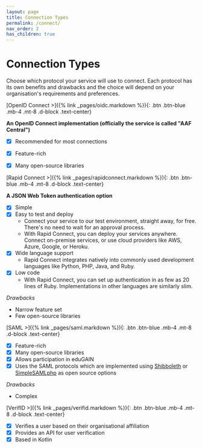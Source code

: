 ```yaml
---
layout: page
title: Connection Types
permalink: /connect/
nav_order: 2
has_children: true
---
```

# Connection Types

Choose which protocol your service will use to connect. Each protocol has its own benefits and drawbacks and the choice will depend on your organisation's requirements and preferences.

<span class="fs-5">
[OpenID Connect >]({% link _pages/oidc.markdown %}){: .btn .btn-blue .mb-4 .mt-8 .d-block .text-center}
</span>

**An OpenID Connect implementation (officially the service is called "AAF Central")**
- [x] Recommended for most connections
- [x] Feature-rich
- [x] Many open-source libraries


<span class="fs-5">
[Rapid Connect >]({% link _pages/rapidconnect.markdown %}){: .btn .btn-blue .mb-4 .mt-8 .d-block .text-center}
</span>

**A JSON Web Token authentication option**
- [x] Simple
- [x] Easy to test and deploy
    - Connect your service to our test environment, straight away, for free. There's no need to wait for an approval 
  process.
    - With Rapid Connect, you can deploy your services anywhere. Connect on-premise services, or use cloud providers 
      like AWS, Azure, Google, or Heroku.
- [x] Wide language support
    - Rapid Connect integrates natively into commonly used development languages like Python, PHP, Java, and Ruby.
- [x] Low code
    - With Rapid Connect, you can set up authentication in as few as 20 lines of Ruby. Implementations in other 
  languages are similarly slim.

*Drawbacks*
- Narrow feature set
- Few open-source libraries

<span class="fs-5">
[SAML >]({% link _pages/saml.markdown %}){: .btn .btn-blue .mb-4 .mt-8 .d-block .text-center}
</span>

- [x] Feature-rich
- [x] Many open-source libraries
- [x] Allows participation in eduGAIN
- [x] Uses the SAML protocols which are implemented using [Shibboleth](https://www.shibboleth.net/) or 
  [SimpleSAMLphp](https://simplesamlphp.org/) as open source options

*Drawbacks*
- Complex

<span class="fs-5">
[VerifID >]({% link _pages/verifid.markdown %}){: .btn .btn-blue .mb-4 .mt-8 .d-block .text-center}
</span>

- [x] Verifies a user based on their organisational affiliation
- [x] Provides an API for user verification
- [x] Based in Kotlin
